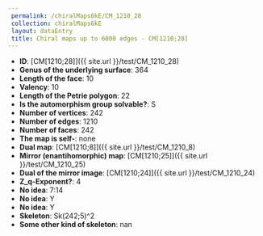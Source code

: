 ```yaml
--- 
 permalink: /chiralMaps6kE/CM_1210_28 
 collection: chiralMaps6kE
 layout: dataEntry
 title: Chiral maps up to 6000 edges - CM[1210;28]
---
```


- **ID**: [CM[1210;28]]({{ site.url }}/test/CM_1210_28)
- **Genus of the underlying surface**: 364
- **Length of the face**: 10
- **Valency**: 10
- **Length of the Petrie polygon**: 22
- **Is the automorphism group solvable?**: S
- **Number of vertices**: 242
- **Number of edges**: 1210
- **Number of faces**: 242
- **The map is self-**: none
- **Dual map**: [CM[1210;8]]({{ site.url }}/test/CM_1210_8)
- **Mirror (enantihomorphic) map**: [CM[1210;25]]({{ site.url }}/test/CM_1210_25)
- **Dual of the mirror image**: [CM[1210;24]]({{ site.url }}/test/CM_1210_24)
- **Z_q-Exponent?**: 4
- **No idea**:  7:14
- **No idea**: Y
- **No idea**: Y
- **Skeleton**: Sk(242;5)^2
- **Some other kind of skeleton**: nan
